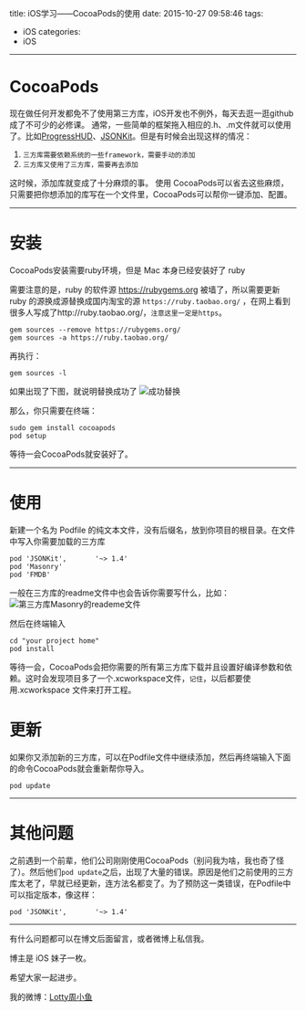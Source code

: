 title: iOS学习——CocoaPods的使用
date: 2015-10-27 09:58:46
tags:
  - iOS
categories:
  - iOS
---

# CocoaPods 
现在做任何开发都免不了使用第三方库，iOS开发也不例外，每天去逛一逛github成了不可少的必修课。
通常，一些简单的框架拖入相应的.h、.m文件就可以使用了。比如[ProgressHUD](https://github.com/relatedcode/ProgressHUD)、[JSONKit](https://github.com/johnezang/JSONKit)。但是有时候会出现这样的情况：

1. `三方库需要依赖系统的一些framework，需要手动的添加`
2. `三方库又使用了三方库，需要再去添加`

这时候，添加库就变成了十分麻烦的事。
使用 CocoaPods可以省去这些麻烦，只需要把你想添加的库写在一个文件里，CocoaPods可以帮你一键添加、配置。

----

# 安装
CocoaPods安装需要ruby环境，但是 Mac 本身已经安装好了 ruby

需要注意的是，ruby 的软件源 https://rubygems.org 被墙了，所以需要更新 ruby 的源换成源替换成国内淘宝的源 `https://ruby.taobao.org/` ，在网上看到很多人写成了http://ruby.taobao.org/，`注意这里一定是https`。

```
gem sources --remove https://rubygems.org/
gem sources -a https://ruby.taobao.org/
```

再执行：

```
gem sources -l
```

如果出现了下图，就说明替换成功了
![成功替换](http://img.blog.csdn.net/20151027101252947)

那么，你只需要在终端：

```
sudo gem install cocoapods
pod setup
```

等待一会CocoaPods就安装好了。

----

# 使用

新建一个名为 Podfile 的纯文本文件，没有后缀名，放到你项目的根目录。在文件中写入你需要加载的三方库

```
pod 'JSONKit',       '~> 1.4'
pod 'Masonry'
pod 'FMDB'
```
一般在三方库的readme文件中也会告诉你需要写什么，比如：
![第三方库Masonry的reademe文件](http://img.blog.csdn.net/20151027101816304)

然后在终端输入

```
cd "your project home"
pod install
```

等待一会，CocoaPods会把你需要的所有第三方库下载并且设置好编译参数和依赖。这时会发现项目多了一个.xcworkspace文件，`记住`，以后都要使用.xcworkspace 文件来打开工程。

# 更新
如果你又添加新的三方库，可以在Podfile文件中继续添加，然后再终端输入下面的命令CocoaPods就会重新帮你导入。

```
pod update
```

----

# 其他问题
之前遇到一个前辈，他们公司刚刚使用CocoaPods（别问我为啥，我也奇了怪了）。然后他们`pod update`之后，出现了大量的错误。原因是他们之前使用的三方库太老了，早就已经更新，连方法名都变了。为了预防这一类错误，在Podfile中可以指定版本，像这样：

```
pod 'JSONKit',       '~> 1.4'
```

----

有什么问题都可以在博文后面留言，或者微博上私信我。

博主是 iOS 妹子一枚。

希望大家一起进步。

我的微博：[Lotty周小鱼](http://weibo.com/coderfish/)



